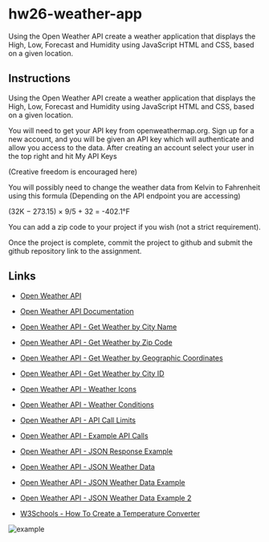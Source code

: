 # hw26-weather-app
Using the Open Weather API create a weather application that displays the High, Low, Forecast and Humidity using JavaScript HTML and CSS, based on a given location.

## Instructions
Using the Open Weather API create a weather application that displays the High, Low, Forecast and Humidity using JavaScript HTML and CSS, based on a given location.

You will need to get your API key from openweathermap.org. Sign up for a new account, and you will be given an API key which will authenticate and allow you access to the data. After creating an account select your user in the top right and hit My API Keys

(Creative freedom is encouraged here)

You will possibly need to change the weather data from Kelvin to Fahrenheit using this formula (Depending on the API endpoint you are accessing)

(32K − 273.15) × 9/5 + 32 = -402.1°F

You can add a zip code to your project if you wish (not a strict requirement).

Once the project is complete, commit the project to github and submit the github repository link to the assignment.

## Links
- [Open Weather API](https://openweathermap.org/api)
- [Open Weather API Documentation](https://openweathermap.org/current)
- [Open Weather API - Get Weather by City Name](https://openweathermap.org/current#name)
- [Open Weather API - Get Weather by Zip Code](https://openweathermap.org/current#zip)
- [Open Weather API - Get Weather by Geographic Coordinates](https://openweathermap.org/current#geo)
- [Open Weather API - Get Weather by City ID](https://openweathermap.org/current#cityid)
- [Open Weather API - Weather Icons](https://openweathermap.org/weather-conditions)
- [Open Weather API - Weather Conditions](https://openweathermap.org/weather-conditions)
- [Open Weather API - API Call Limits](https://openweathermap.org/price)
- [Open Weather API - Example API Calls](https://openweathermap.org/current#examples)
- [Open Weather API - JSON Response Example](https://openweathermap.org/current#current_JSON)
- [Open Weather API - JSON Weather Data](https://openweathermap.org/current#data)
- [Open Weather API - JSON Weather Data Example](https://openweathermap.org/current#example)
- [Open Weather API - JSON Weather Data Example 2](https://openweathermap.org/current#example2)

- [W3Schools - How To Create a Temperature Converter](https://www.w3schools.com/howto/howto_js_temperature_converter.asp)

![example](https://lh3.googleusercontent.com/drive-storage/AJQWtBNwi70Lnt8PgSPqsHRUSjTZ0n-gyOeWuyr3VeSsd_0QC1PgdUwBs3Z9dL-uZINwQLboham1GBRqzAm1aYWXQ0EQBK6iliXxBHjJYG49SgCL_cQ=w1905-h953)

